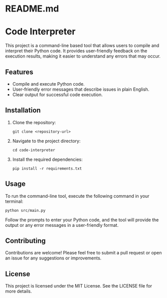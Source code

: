 # README.md

# Code Interpreter

This project is a command-line based tool that allows users to compile and interpret their Python code. It provides user-friendly feedback on the execution results, making it easier to understand any errors that may occur.

## Features

- Compile and execute Python code.
- User-friendly error messages that describe issues in plain English.
- Clear output for successful code execution.

## Installation

1. Clone the repository:
   ```
   git clone <repository-url>
   ```
2. Navigate to the project directory:
   ```
   cd code-interpreter
   ```
3. Install the required dependencies:
   ```
   pip install -r requirements.txt
   ```

## Usage

To run the command-line tool, execute the following command in your terminal:
```
python src/main.py
```

Follow the prompts to enter your Python code, and the tool will provide the output or any error messages in a user-friendly format.

## Contributing

Contributions are welcome! Please feel free to submit a pull request or open an issue for any suggestions or improvements.

## License

This project is licensed under the MIT License. See the LICENSE file for more details.